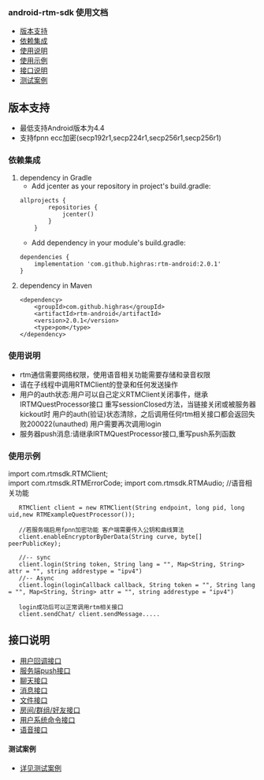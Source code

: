 ### android-rtm-sdk 使用文档
- [版本支持](#版本支持)
- [依赖集成](#依赖集成)
- [使用说明](#使用说明)
- [使用示例](#使用示例)
- [接口说明](#接口说明)
- [测试案例](#测试案例)

## 版本支持
- 最低支持Android版本为4.4
- 支持fpnn ecc加密(secp192r1,secp224r1,secp256r1,secp256r1)

### 依赖集成
1.  dependency in Gradle
    - Add jcenter as your repository in project's build.gradle:
    ~~~
    allprojects {
            repositories {
                jcenter()
            }
        }
    ~~~
    - Add dependency in your module's build.gradle:
    ~~~
    dependencies {
        implementation 'com.github.highras:rtm-android:2.0.1'
    }
    ~~~
2. dependency in Maven
    ~~~
    <dependency>
        <groupId>com.github.highras</groupId>
        <artifactId>rtm-android</artifactId>
        <version>2.0.1</version>
        <type>pom</type>
    </dependency>
    ~~~



### 使用说明
- rtm通信需要网络权限，使用语音相关功能需要存储和录音权限
- 请在子线程中调用RTMClient的登录和任何发送操作
- 用户的auth状态:用户可以自己定义RTMClient关闭事件，继承IRTMQuestProcessor接口 重写sessionClosed方法，当链接关闭或被服务器kickout时 用户的auth(验证)状态清除，之后调用任何rtm相关接口都会返回失败200022(unauthed)
用户需要再次调用login
- 服务器push消息:请继承IRTMQuestProcessor接口,重写push系列函数

### 使用示例
import com.rtmsdk.RTMClient;<br>
import com.rtmsdk.RTMErrorCode;
import com.rtmsdk.RTMAudio; //语音相关功能

 ~~~
    RTMClient client = new RTMClient(String endpoint, long pid, long uid,new RTMExampleQuestProcessor());
    
    //若服务端启用fpnn加密功能 客户端需要传入公钥和曲线算法
    client.enableEncryptorByDerData(String curve, byte[] peerPublicKey);
    
    //-- sync
    client.login(String token, String lang = "", Map<String, String> attr = "", string addrestype = "ipv4")
    //-- Async
    client.login(loginCallback callback, String token = "", String lang = "", Map<String, String> attr = "", string addrestype = "ipv4")
    
    login成功后可以正常调用rtm相关接口
    client.sendChat/ client.sendMessage.....
~~~

##  接口说明
- [用户回调接口](doc/RTMUserInterface.md)
- [服务端push接口](doc/RTMPush.md)
- [聊天接口](doc/RTMChat.md)
- [消息接口](doc/RTMMessage.md)
- [文件接口](doc/RTMFile.md)
- [房间/群组/好友接口](doc/RTMRelationship.md)
- [用户系统命令接口](doc/RTMUserSystem.md)
- [语音接口](doc/RTMAudio.md)


#### 测试案例
- [详见测试案例](app/src/main/java/com/rtm)
